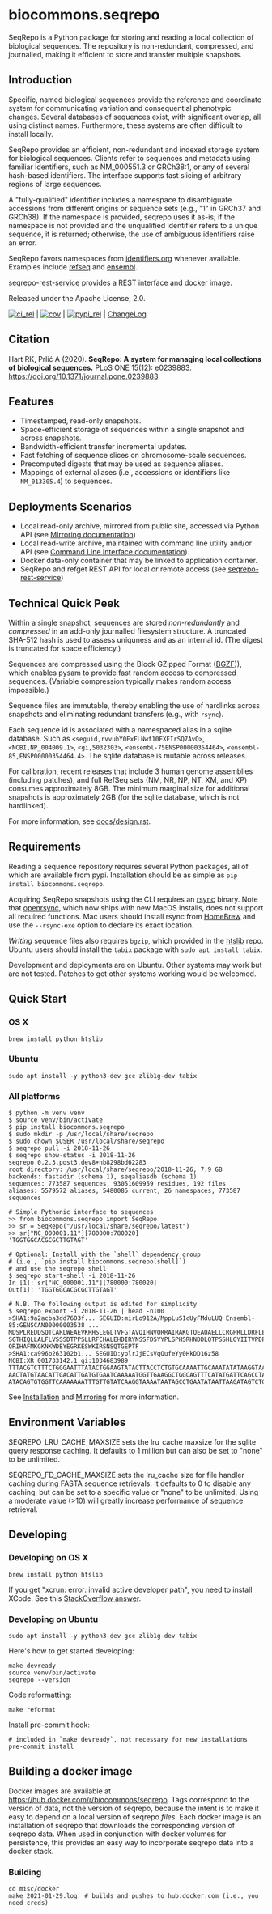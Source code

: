 # biocommons.seqrepo

SeqRepo is a Python package for storing and reading a local collection of
biological sequences. The repository is non-redundant, compressed, and
journalled, making it efficient to store and transfer multiple snapshots.

## Introduction

Specific, named biological sequences provide the reference and coordinate
system for communicating variation and consequential phenotypic changes.
Several databases of sequences exist, with significant overlap, all using
distinct names. Furthermore, these systems are often difficult to install
locally.

SeqRepo provides an efficient, non-redundant and indexed storage system for
biological sequences. Clients refer to sequences and metadata using familiar
identifiers, such as NM_000551.3 or GRCh38:1, or any of several hash-based
identifiers. The interface supports fast slicing of arbitrary regions of large
sequences.

A "fully-qualified" identifier includes a namespace to disambiguate accessions
from different origins or sequence sets (e.g., "1" in GRCh37 and GRCh38). If the
namespace is provided, seqrepo uses it as-is; if the namespace is not provided
and the unqualified identifier refers to a unique sequence, it is returned;
otherwise, the use of ambiguous identifiers raise an error.

SeqRepo favors namespaces from [identifiers.org](https://identifiers.org)
whenever available. Examples include
[refseq](<https://registry.identifiers.org/registry/refseq>) and
[ensembl](<https://registry.identifiers.org/registry/ensembl>).

[seqrepo-rest-service](https://github.com/biocommons/seqrepo-rest-service) provides a REST interface
and docker image.

Released under the Apache License, 2.0.

[![ci_rel](https://travis-ci.org/biocommons/biocommons.seqrepo.svg?branch=master)](https://travis-ci.org/biocommons/biocommons.seqrepo)
\|
[![cov](https://coveralls.io/repos/github/biocommons/biocommons.seqrepo/badge.svg?branch=)](https://coveralls.io/github/biocommons/biocommons.seqrepo?branch=)
\|
[![pypi_rel](https://badge.fury.io/py/biocommons.seqrepo.png)](https://pypi.org/pypi?name=biocommons.seqrepo)
\| [ChangeLog](https://github.com/biocommons/biocommons.seqrepo/tree/master/docs/changelog/0.5)

## Citation

Hart RK, Prlić A (2020). **SeqRepo: A system for managing local collections of
biological sequences.** PLoS ONE 15(12): e0239883.
<https://doi.org/10.1371/journal.pone.0239883>

## Features

- Timestamped, read-only snapshots.
- Space-efficient storage of sequences within a single snapshot and across snapshots.
- Bandwidth-efficient transfer incremental updates.
- Fast fetching of sequence slices on chromosome-scale sequences.
- Precomputed digests that may be used as sequence aliases.
- Mappings of external aliases (i.e., accessions or identifiers like
  `NM_013305.4`) to sequences.

## Deployments Scenarios

- Local read-only archive, mirrored from public site, accessed via Python API
  (see [Mirroring documentation](docs/mirror.rst))
- Local read-write archive, maintained with command line utility and/or API (see
  [Command Line Interface documentation](docs/cli.rst)).
- Docker data-only container that may be linked to application container.
- SeqRepo and refget REST API for local or remote access (see
    [seqrepo-rest-service](https://github.com/biocommons/seqrepo-rest-service))

## Technical Quick Peek

Within a single snapshot, sequences are stored *non-redundantly* and
*compressed* in an add-only journalled filesystem structure. A truncated SHA-512
hash is used to assess uniquness and as an internal id. (The digest is truncated
for space efficiency.)

Sequences are compressed using the Block GZipped Format
([BGZF](https://samtools.github.io/hts-specs/SAMv1.pdf))), which enables pysam
to provide fast random access to compressed sequences. (Variable compression
typically makes random access impossible.)

Sequence files are immutable, thereby enabling the use of hardlinks across
snapshots and eliminating redundant transfers (e.g., with `rsync`).

Each sequence id is associated with a namespaced alias in a sqlite database.
Such as `<seguid,rvvuhY0FxFLNwf10FXFIrSQ7AvQ>`, `<NCBI,NP_004009.1>`,
`<gi,5032303>`, `<ensembl-75ENSP00000354464>`, `<ensembl-85,ENSP00000354464.4>`.
The sqlite database is mutable across releases.

For calibration, recent releases that include 3 human genome assemblies
(including patches), and full RefSeq sets (NM, NR, NP, NT, XM, and XP) consumes
approximately 8GB. The minimum marginal size for additional snapshots is
approximately 2GB (for the sqlite database, which is not hardlinked).

For more information, see [docs/design.rst](docs/design.rst).

## Requirements

Reading a sequence repository requires several Python packages, all of which are
available from pypi. Installation should be as simple as `pip install
biocommons.seqrepo`.

Acquiring SeqRepo snapshots using the CLI requires an [rsync](https://github.com/RsyncProject/rsync) binary. Note that [openrsync](https://www.openrsync.org/), which now ships with new MacOS installs, does not support all required functions. Mac users should install rsync from [HomeBrew](https://formulae.brew.sh/formula/rsync) and use the `--rsync-exe` option to declare its exact location.

*Writing* sequence files also requires `bgzip`, which provided in the
[htslib](https://github.com/samtools/htslib) repo. Ubuntu users should install
the `tabix` package with `sudo apt install tabix`.

Development and deployments are on Ubuntu. Other systems may work but are not
tested. Patches to get other systems working would be welcomed.

## Quick Start

### OS X

    brew install python htslib

### Ubuntu

    sudo apt install -y python3-dev gcc zlib1g-dev tabix

### All platforms

    $ python -m venv venv
    $ source venv/bin/activate
    $ pip install biocommons.seqrepo
    $ sudo mkdir -p /usr/local/share/seqrepo
    $ sudo chown $USER /usr/local/share/seqrepo
    $ seqrepo pull -i 2018-11-26
    $ seqrepo show-status -i 2018-11-26
    seqrepo 0.2.3.post3.dev8+nb8298bd62283
    root directory: /usr/local/share/seqrepo/2018-11-26, 7.9 GB
    backends: fastadir (schema 1), seqaliasdb (schema 1)
    sequences: 773587 sequences, 93051609959 residues, 192 files
    aliases: 5579572 aliases, 5480085 current, 26 namespaces, 773587 sequences

    # Simple Pythonic interface to sequences
    >> from biocommons.seqrepo import SeqRepo
    >> sr = SeqRepo("/usr/local/share/seqrepo/latest")
    >> sr["NC_000001.11"][780000:780020]
    'TGGTGGCACGCGCTTGTAGT'

    # Optional: Install with the `shell` dependency group
    # (i.e., `pip install biocommons.seqrepo[shell]`)
    # and use the seqrepo shell
    $ seqrepo start-shell -i 2018-11-26
    In [1]: sr["NC_000001.11"][780000:780020]
    Out[1]: 'TGGTGGCACGCGCTTGTAGT'

    # N.B. The following output is edited for simplicity
    $ seqrepo export -i 2018-11-26 | head -n100
    >SHA1:9a2acba3dd7603f... SEGUID:mirLo912A/MppLuS1cUyFMduLUQ Ensembl-85:GENSCAN00000003538 ...
    MDSPLREDDSQTCARLWEAEVKRHSLEGLTVFGTAVQIHNVQRRAIRAKGTQEAQAELLCRGPRLLDRFLEDACILKEGRGTDTGQHCRGDARISSHLEA
    SGTHIQLLALFLVSSSDTPPSLLRFCHALEHDIRYNSSFDSYYPLSPHSRHNDDLQTPSSHLGYIITVPDPTLPLTFASLYLGMAPCTSMGSSSMGIFQS
    QRIHAFMKGKNKWDEYEGRKESWKIRSNSQTGEPTF
    >SHA1:ca996b263102b1... SEGUID:yplrJjECsVqQufeYy0HkDD16z58 NCBI:XR_001733142.1 gi:1034683989
    TTTACGTCTTTCTGGGAATTTATACTGGAAGTATACTTACCTCTGTGCAAAATTGCAAATATATAAGGTAATTCATTCCAGCATTGCTTATATTAGGTTG
    AACTATGTAACATTGACATTGATGTGAATCAAAAATGGTTGAAGGCTGGCAGTTTCATATGATTCAGCCTATAATAGCAAAAGATTGAAAAAATCCATTA
    ATACAGTGTGGTTCAAAAAAATTTGTTGTATCAAGGTAAAATAATAGCCTGAATATAATTAAGATAGTCTGTGTATACATCGATGAAAACATTGCCAATA

See [Installation](docs/installation.rst) and
[Mirroring](docs/mirror.rst) for more information.

## Environment Variables

SEQREPO_LRU_CACHE_MAXSIZE sets the lru_cache maxsize for the sqlite query
response caching. It defaults to 1 million but can also be set to "none" to be
unlimited.

SEQREPO_FD_CACHE_MAXSIZE sets the lru_cache size for file handler caching during
FASTA sequence retrievals. It defaults to 0 to disable any caching, but can be
set to a specific value or "none" to be unlimited. Using a moderate value (>10)
will greatly increase performance of sequence retrieval.

## Developing

### Developing on OS X

    brew install python htslib

If you get "xcrun: error: invalid active developer path", you need to install
XCode. See this [StackOverflow answer](https://apple.stackexchange.com/questions/254380/why-am-i-getting-an-invalid-active-developer-path-when-attempting-to-use-git-a).

### Developing on Ubuntu

    sudo apt install -y python3-dev gcc zlib1g-dev tabix

Here's how to get started developing:

    make devready
    source venv/bin/activate
    seqrepo --version

Code reformatting:

    make reformat

Install pre-commit hook:

    # included in `make devready`, not necessary for new installations
    pre-commit install

## Building a docker image

Docker images are available at <https://hub.docker.com/r/biocommons/seqrepo>.
Tags correspond to the version of data, not the version of seqrepo, because the
intent is to make it easy to depend on a local version of seqrepo *files*.  Each
docker image is an installation of seqrepo that downloads the corresponding
version of seqrepo data.  When used in conjunction with docker volumes for
persistence, this provides an easy way to incorporate seqrepo data into a docker
stack.

### Building

    cd misc/docker
    make 2021-01-29.log  # builds and pushes to hub.docker.com (i.e., you need creds)
